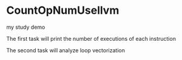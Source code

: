 # CountOpNumUsellvm
my study demo

The first task will print the number of executions of each instruction

The second task will analyze loop vectorization
